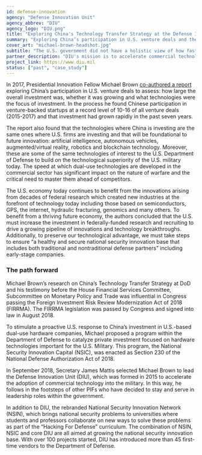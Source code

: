 ```yaml
---
id: defense-innovation
agency: "Defense Innovation Unit"
agency_abbrev: "DIU"
agency_logo: "DIU.png"
title: "Exploring China's Technology Transfer Strategy at the Defense Innovation Unit"
summary: "Exploring China’s participation in U.S. venture deals and the passing of the Foreign Investment Risk Review Modernization Act of 2018 (FIRRMA)"
cover_art: "michael-brown-headshot.jpg"
subtitle: "The U.S. government did not have a holistic view of how fast China's technology transfer is occurring or the multiple methods China uses for that transfer, the level of Chinese investment in U.S. technology, or a consolidated view of what technologies we should be protecting."
partner_description: "DIU's mission is to accelerate commercial technology for national security. They are a fast-moving government entity that provides recurring revenue to companies to solve national security problems."
project_link: https://www.diu.mil
status: ["past", "case_study"]
---
```

In 2017, Presidential Innovation Fellow Michael Brown <a href='https://admin.govexec.com/media/diux_chinatechnologytransferstudy_jan_2018_(1).pdf'>co-authored a report</a> exploring China’s participation in U.S. venture deals to assess: how large the overall investment was, whether it was growing and what technologies were the focus of investment. In the process he found Chinese participation in venture-backed startups at a record level of 10-16 of all venture deals (2015-2017) and that investment had grown rapidly in the past seven years.

The report also found that the technologies where China is investing are the same ones where U.S. firms are investing and that will be foundational to future innovation: artificial intelligence, autonomous vehicles, augmented/virtual reality, robotics and blockchain technology. Moreover, these are some of the same technologies of interest to the U.S. Department of Defense to build on the technological superiority of the U.S. military today. The speed at which dual-use technologies are developed in the commercial sector has significant impact on the nature of warfare and the critical need to master them ahead of competitors.

The U.S. economy today continues to benefit from the innovations arising from decades of federal research which created new industries at the forefront of technology today including those based on semiconductors, GPS, the internet, hydraulic fracturing, genomics and many others. To benefit from a thriving future economy, the authors concluded that the U.S. must increase the investment in federally-funded research and recruiting to drive a growing pipeline of innovations and technology breakthroughs. Additionally, to preserve our technological advantage, we must take steps to ensure “a healthy and secure national security innovation base that includes both traditional and nontraditional defense partners” including early-stage companies.

### The path forward
Michael Brown’s research on China’s Technology Transfer Strategy at DoD and his testimony before the House Financial Services Committee, Subcommittee on Monetary Policy and Trade was influential in Congress passing the Foreign Investment Risk Review Modernization Act of 2018 (FIRRMA). The FIRRMA legislation was passed by Congress and signed into law in August 2018.

To stimulate a proactive U.S. response to China’s investment in U.S.-based dual-use hardware companies, Michael proposed a program within the Department of Defense to catalyze private investment focused on hardware technologies important for the U.S. Military. This program, the National Security Innovation Capital (NSIC), was enacted as Section 230 of the National Defense Authorization Act of 2018.

In September 2018, Secretary James Mattis selected Michael Brown to lead the Defense Innovation Unit (DIU), which was formed in 2015 to accelerate the adoption of commercial technology into the military. In this way, he follows in the footsteps of other PIFs who have decided to stay and serve in leadership roles within the government.

In addition to DIU, the rebranded National Security Innovation Network (NSIN), which brings national security problems to universities where students and professors collaborate on new ways to solve these problems as part of the “Hacking For Defense” curriculum. The combination of NSIN, NSIC and core DIU are all aimed at growing the national security innovation base. With over 100 projects started,  DIU has introduced more than 45 first-time vendors to the Department of Defense.

